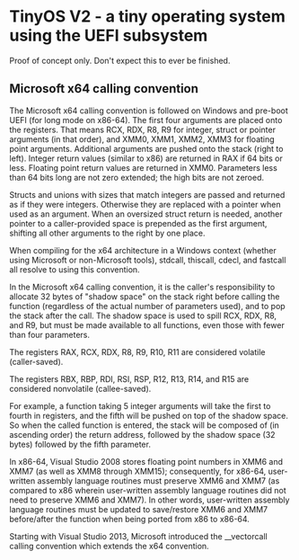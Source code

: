 # TinyOS V2 - a tiny operating system using the UEFI subsystem

Proof of concept only. Don't expect this to ever be finished.

## Microsoft x64 calling convention

The Microsoft x64 calling convention is followed on Windows and pre-boot UEFI (for long mode on x86-64). The first four arguments are placed onto the registers. That means RCX, RDX, R8, R9 for integer, struct or pointer arguments (in that order), and XMM0, XMM1, XMM2, XMM3 for floating point arguments. Additional arguments are pushed onto the stack (right to left). Integer return values (similar to x86) are returned in RAX if 64 bits or less. Floating point return values are returned in XMM0. Parameters less than 64 bits long are not zero extended; the high bits are not zeroed.

Structs and unions with sizes that match integers are passed and returned as if they were integers. Otherwise they are replaced with a pointer when used as an argument. When an oversized struct return is needed, another pointer to a caller-provided space is prepended as the first argument, shifting all other arguments to the right by one place.

When compiling for the x64 architecture in a Windows context (whether using Microsoft or non-Microsoft tools), stdcall, thiscall, cdecl, and fastcall all resolve to using this convention.

In the Microsoft x64 calling convention, it is the caller's responsibility to allocate 32 bytes of "shadow space" on the stack right before calling the function (regardless of the actual number of parameters used), and to pop the stack after the call. The shadow space is used to spill RCX, RDX, R8, and R9, but must be made available to all functions, even those with fewer than four parameters.

The registers RAX, RCX, RDX, R8, R9, R10, R11 are considered volatile (caller-saved).

The registers RBX, RBP, RDI, RSI, RSP, R12, R13, R14, and R15 are considered nonvolatile (callee-saved).

For example, a function taking 5 integer arguments will take the first to fourth in registers, and the fifth will be pushed on top of the shadow space. So when the called function is entered, the stack will be composed of (in ascending order) the return address, followed by the shadow space (32 bytes) followed by the fifth parameter.

In x86-64, Visual Studio 2008 stores floating point numbers in XMM6 and XMM7 (as well as XMM8 through XMM15); consequently, for x86-64, user-written assembly language routines must preserve XMM6 and XMM7 (as compared to x86 wherein user-written assembly language routines did not need to preserve XMM6 and XMM7). In other words, user-written assembly language routines must be updated to save/restore XMM6 and XMM7 before/after the function when being ported from x86 to x86-64.

Starting with Visual Studio 2013, Microsoft introduced the __vectorcall calling convention which extends the x64 convention. 
